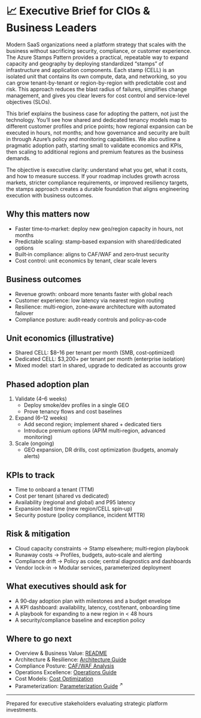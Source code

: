 # 📈 Executive Brief for CIOs & Business Leaders

Modern SaaS organizations need a platform strategy that scales with the business without sacrificing security, compliance, or customer experience. The Azure Stamps Pattern provides a practical, repeatable way to expand capacity and geography by deploying standardized “stamps” of infrastructure and application components. Each stamp (CELL) is an isolated unit that contains its own compute, data, and networking, so you can grow tenant-by-tenant or region-by-region with predictable cost and risk. This approach reduces the blast radius of failures, simplifies change management, and gives you clear levers for cost control and service-level objectives (SLOs).

This brief explains the business case for adopting the pattern, not just the technology. You’ll see how shared and dedicated tenancy models map to different customer profiles and price points; how regional expansion can be executed in hours, not months; and how governance and security are built in through Azure’s policy and monitoring capabilities. We also outline a pragmatic adoption path, starting small to validate economics and KPIs, then scaling to additional regions and premium features as the business demands.

The objective is executive clarity: understand what you get, what it costs, and how to measure success. If your roadmap includes growth across markets, stricter compliance requirements, or improved resiliency targets, the stamps approach creates a durable foundation that aligns engineering execution with business outcomes.

## Why this matters now

- Faster time‑to‑market: deploy new geo/region capacity in hours, not months
- Predictable scaling: stamp‑based expansion with shared/dedicated options
- Built‑in compliance: aligns to CAF/WAF and zero‑trust security
- Cost control: unit economics by tenant, clear scale levers

## Business outcomes

- Revenue growth: onboard more tenants faster with global reach
- Customer experience: low latency via nearest region routing
- Resilience: multi‑region, zone‑aware architecture with automated failover
- Compliance posture: audit‑ready controls and policy‑as‑code

## Unit economics (illustrative)

- Shared CELL: $8–16 per tenant per month (SMB, cost‑optimized)
- Dedicated CELL: $3,200+ per tenant per month (enterprise isolation)
- Mixed model: start in shared, upgrade to dedicated as accounts grow

## Phased adoption plan

1) Validate (4–6 weeks)
   - Deploy smoke/dev profiles in a single GEO
   - Prove tenancy flows and cost baselines
2) Expand (6–12 weeks)
   - Add second region; implement shared + dedicated tiers
   - Introduce premium options (APIM multi‑region, advanced monitoring)
3) Scale (ongoing)
   - GEO expansion, DR drills, cost optimization (budgets, anomaly alerts)

## KPIs to track

- Time to onboard a tenant (TTM)
- Cost per tenant (shared vs dedicated)
- Availability (regional and global) and P95 latency
- Expansion lead time (new region/CELL spin‑up)
- Security posture (policy compliance, incident MTTR)

## Risk & mitigation

- Cloud capacity constraints → Stamp elsewhere; multi‑region playbook
- Runaway costs → Profiles, budgets, auto‑scale and alerting
- Compliance drift → Policy as code; central diagnostics and dashboards
- Vendor lock‑in → Modular services, parameterized deployment

## What executives should ask for

- A 90‑day adoption plan with milestones and a budget envelope
- A KPI dashboard: availability, latency, cost/tenant, onboarding time
- A playbook for expanding to a new region in < 48 hours
- A security/compliance baseline and exception policy

## Where to go next

- Overview & Business Value: [README](../../README.md)
- Architecture & Resilience: [Architecture Guide](../ARCHITECTURE_GUIDE.md)
- Compliance Posture: [CAF/WAF Analysis](../CAF_WAF_COMPLIANCE_ANALYSIS.md)
- Operations Excellence: [Operations Guide](../OPERATIONS_GUIDE.md)
- Cost Models: [Cost Optimization](../COST_OPTIMIZATION_GUIDE.md)
- Parameterization: <a href="../PARAMETERIZATION_GUIDE.md" target="_blank" rel="noopener" title="Opens in a new tab">Parameterization Guide</a>&nbsp;<sup>↗</sup>

---
Prepared for executive stakeholders evaluating strategic platform investments.
